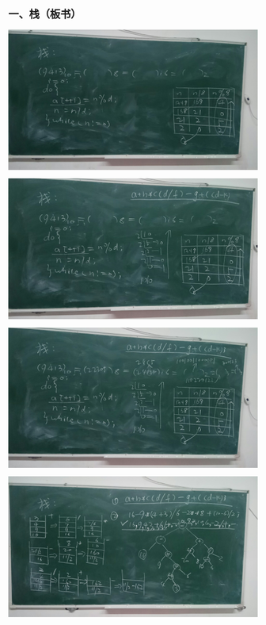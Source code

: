 ## 一、栈（板书）

![](img/stack-1.jpg)

![](img/stack-2.jpg)

![](img/stack-3.jpg)

![](img/stack-4.jpg)

